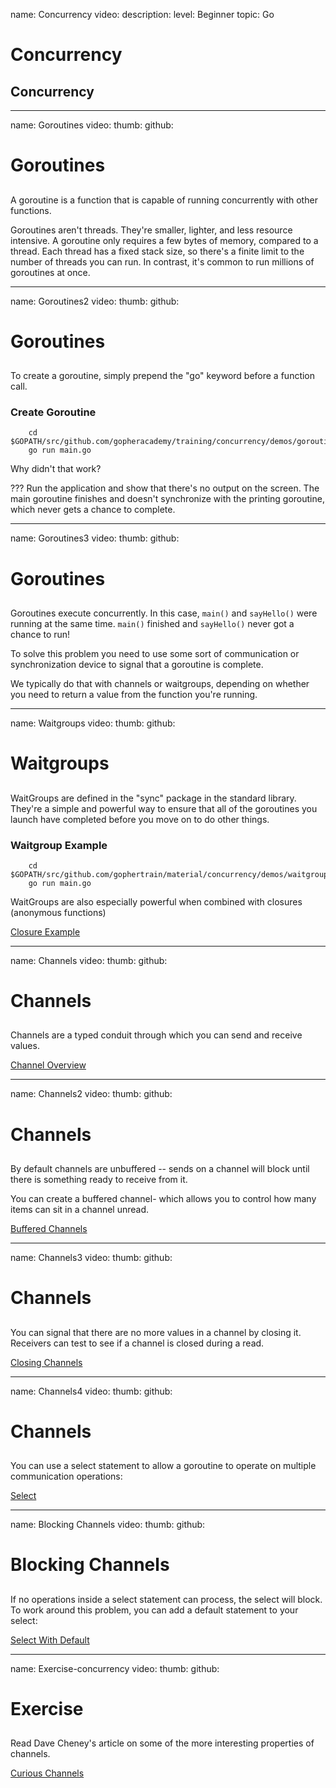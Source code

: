 name: Concurrency
video: 
description: 
level: Beginner
topic: Go
# Concurrency
## Concurrency

---
name: Goroutines
video: 
thumb:
github:
# Goroutines
## 


A goroutine is a function that is capable of running concurrently with other functions.

Goroutines aren't threads. They're smaller, lighter, and less resource intensive. A goroutine only requires a few bytes of memory, compared to a thread. Each thread has a fixed stack size, so there's a finite limit to the number of threads you can run. In contrast, it's common to run millions of goroutines at once.

---
name: Goroutines2
video: 
thumb:
github:
# Goroutines
## 

To create a goroutine, simply prepend the "go" keyword before a function call.

### Create Goroutine
```
	cd $GOPATH/src/github.com/gopheracademy/training/concurrency/demos/goroutine/
	go run main.go
```
Why didn't that work?

??? 
Run the application and show that there's no output on the screen.  The main goroutine finishes and doesn't synchronize with the printing goroutine, which never gets a chance to complete.

---
name: Goroutines3
video: 
thumb:
github:
# Goroutines
## 

Goroutines execute concurrently. In this case, `main()` and `sayHello()` were running at the same time. `main()` finished and `sayHello()` never got a chance to run!

To solve this problem you need to use some sort of communication or synchronization device to signal that a goroutine is complete.

We typically do that with channels or waitgroups, depending on whether you need to return a value from the function you're running.

---
name: Waitgroups
video: 
thumb:
github:
# Waitgroups
## 

WaitGroups are defined in the "sync" package in the standard library. They're a simple and powerful way to ensure that all of the goroutines you launch have completed before you move on to do other things.

### Waitgroup Example
```
	cd $GOPATH/src/github.com/gophertrain/material/concurrency/demos/waitgroup/
	go run main.go
```

WaitGroups are also especially powerful when combined with closures (anonymous functions)

[Closure Example](https://golang.org/pkg/sync/#example_WaitGroup)

---
name: Channels
video: 
thumb:
github:
# Channels
## 

Channels are a typed conduit through which you can send and receive values.

[Channel Overview](https://tour.golang.org/concurrency/2)

---
name: Channels2
video: 
thumb:
github:
# Channels
## 

By default channels are unbuffered -- sends on a channel will block until there is something ready to receive from it.

You can create a buffered channel- which allows you to control how many items can sit in a channel unread.

[Buffered Channels](https://tour.golang.org/concurrency/3)

---
name: Channels3
video: 
thumb:
github:
# Channels
## 

You can signal that there are no more values in a channel by closing it. Receivers can test to see if a channel is closed during a read.

[Closing Channels](https://tour.golang.org/concurrency/4)

---
name: Channels4
video: 
thumb:
github:
# Channels
## 

You can use a select statement to allow a goroutine to operate on multiple communication operations:

[Select](https://tour.golang.org/concurrency/5)

---
name: Blocking Channels
video: 
thumb:
github:
# Blocking Channels
## 

If no operations inside a select statement can process, the select will block. To work around this problem, you can add a default statement to your select:

[Select With Default](https://tour.golang.org/concurrency/6)

---
name: Exercise-concurrency
video: 
thumb:
github:
# Exercise
## 

Read Dave Cheney's article on some of the more interesting properties of channels.

[Curious Channels](https://dave.cheney.net/2013/04/30/curious-channels)
